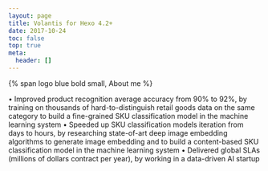 ```yaml
---
layout: page
title: Volantis for Hexo 4.2+
date: 2017-10-24
toc: false
top: true
meta:
  header: []
---
```


{% span logo blue bold small, About me %}

• Improved product recognition average accuracy from 90% to 92%, by training on thousands of hard-to-distinguish retail goods data on the same category to build a fine-grained SKU classification model in the machine learning system
• Speeded up SKU classification models iteration from days to hours, by researching state-of-art deep image embedding algorithms to generate image embedding and to build a content-based SKU classification model in the machine learning system
• Delivered global SLAs (millions of dollars contract per year), by working in a data-driven AI startup